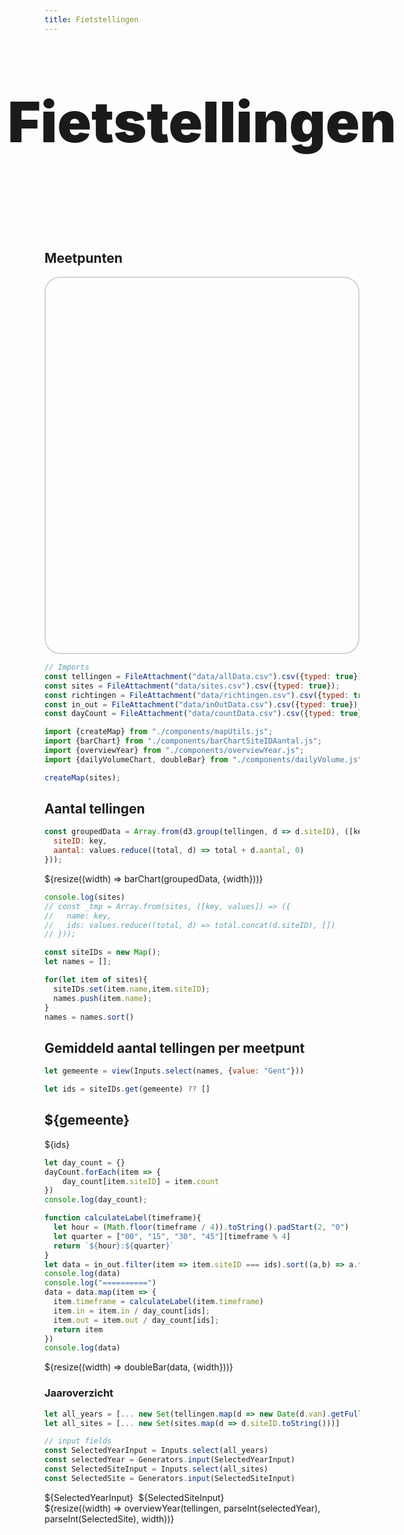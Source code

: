 ```yaml
---
title: Fietstellingen
---
```


<link rel="stylesheet" href="https://unpkg.com/leaflet@1.9.4/dist/leaflet.css"
     integrity="sha256-p4NxAoJBhIIN+hmNHrzRCf9tD/miZyoHS5obTRR9BMY="
     crossorigin=""/>
 <!-- Make sure you put this AFTER Leaflet's CSS -->
 <script src="https://unpkg.com/leaflet@1.9.4/dist/leaflet.js"
     integrity="sha256-20nQCchB9co0qIjJZRGuk2/Z9VM+kNiyxNV1lvTlZBo="
     crossorigin=""></script>

<style>

.hero {
  display: flex;
  flex-direction: column;
  align-items: center;
  font-family: var(--sans-serif);
  margin: 4rem 0 8rem;
  text-wrap: balance;
  text-align: center;
}

.hero h1 {
  margin: 2rem 0;
  max-width: none;
  font-size: 14vw;
  font-weight: 900;
  line-height: 1;
  background-clip: text;
}

.hero h2 {
  margin: 0;
  max-width: 34em;
  font-size: 20px;
  font-style: initial;
  font-weight: 500;
  line-height: 1.5;
  color: var(--theme-foreground-muted);
}

@media (min-width: 640px) {
  .hero h1 {
    font-size: 90px;
  }
}

.center-map {
    margin-left: auto;
    margin-right: auto;
    width: 100%;
}

.style-map {
    border-radius: 25px;
    border: 2px solid lightgray;
    height: 600px;
}

</style>
<div class="hero">
  <h1>Fietstellingen</h1>
</div>

## Meetpunten
<div class="center-map" style="width: 100%">
    <div id="map" class="style-map"></div>
</div>

```js
// Imports
const tellingen = FileAttachment("data/allData.csv").csv({typed: true});
const sites = FileAttachment("data/sites.csv").csv({typed: true});
const richtingen = FileAttachment("data/richtingen.csv").csv({typed: true});
const in_out = FileAttachment("data/inOutData.csv").csv({typed: true});
const dayCount = FileAttachment("data/countData.csv").csv({typed: true})

import {createMap} from "./components/mapUtils.js";
import {barChart} from "./components/barChartSiteIDAantal.js";
import {overviewYear} from "./components/overviewYear.js";
import {dailyVolumeChart, doubleBar} from "./components/dailyVolume.js";
```

```js
createMap(sites);
```

## Aantal tellingen

```js
const groupedData = Array.from(d3.group(tellingen, d => d.siteID), ([key, values]) => ({
  siteID: key,
  aantal: values.reduce((total, d) => total + d.aantal, 0)
}));
```

<div class="grid grid-cols-1">
  <div class="card">${resize((width) => barChart(groupedData, {width}))}</div>
</div>

```js
console.log(sites)
// const _tmp = Array.from(sites, ([key, values]) => ({
//   name: key,
//   ids: values.reduce((total, d) => total.concat(d.siteID), [])
// }));

const siteIDs = new Map();
let names = [];

for(let item of sites){
  siteIDs.set(item.name,item.siteID);
  names.push(item.name);
}
names = names.sort()
```

## Gemiddeld aantal tellingen per meetpunt

```js
let gemeente = view(Inputs.select(names, {value: "Gent"}))
```
```js
let ids = siteIDs.get(gemeente) ?? []
```


<h2>${gemeente}</h2>
<p>${ids}</p>

```js
let day_count = {}
dayCount.forEach(item => {
    day_count[item.siteID] = item.count
})
console.log(day_count);
```


```js
function calculateLabel(timeframe){
  let hour = (Math.floor(timeframe / 4)).toString().padStart(2, "0")
  let quarter = ["00", "15", "30", "45"][timeframe % 4]
  return `${hour}:${quarter}`
}
let data = in_out.filter(item => item.siteID === ids).sort((a,b) => a.timeframe > b.timeframe)
console.log(data)
console.log("==========")
data = data.map(item => {
  item.timeframe = calculateLabel(item.timeframe)
  item.in = item.in / day_count[ids];
  item.out = item.out / day_count[ids];
  return item
})
console.log(data)
```


<div class="grid grid-cols-1">

  <div class="card">${resize((width) => doubleBar(data, {width}))}</div>

</div>


[//]: # (<div class="grid grid-cols-1">)

[//]: # (  <div class="card">${resize&#40;&#40;width&#41; => dailyVolumeChart&#40;OUT, OUT_TOTAL, {width, m}&#41;&#41;}</div>)

[//]: # (</div>)


### Jaaroverzicht
```js
let all_years = [... new Set(tellingen.map(d => new Date(d.van).getFullYear().toString()))]
let all_sites = [... new Set(sites.map(d => d.siteID.toString()))]
```

```js
// input fields
const SelectedYearInput = Inputs.select(all_years)
const selectedYear = Generators.input(SelectedYearInput)
const SelectedSiteInput = Inputs.select(all_sites)
const SelectedSite = Generators.input(SelectedSiteInput)
```

<div class="card" style="display: flex; gap: 0.5rem;">
    <div>${SelectedYearInput}</div>
    <div>${SelectedSiteInput}</div>
</div>

<div class="grid grid-cols-1">
  <div class="card">
    ${resize((width) => overviewYear(tellingen, parseInt(selectedYear), parseInt(SelectedSite), width))}
  </div>
</div>
